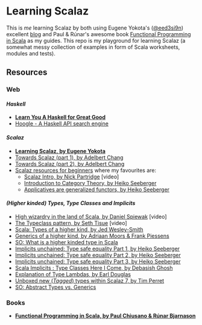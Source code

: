 # Learning Scalaz

This is _me_ learning Scalaz by both using Eugene Yokota's ([@eed3si9n](https://github.com/eed3si9n)) excellent [blog](http://eed3si9n.com/learning-scalaz/) and Paul & Rúnar's awesome book [Functional Programming in Scala](http://manning.com/bjarnason/) as my guides. This repo is my playground for learning Scalaz (a somewhat messy collection of examples in form of Scala worksheets, modules and tests). 

## Resources

### Web

#### _Haskell_

* __[Learn You A Haskell for Great Good](http://learnyouahaskell.com/chapters)__
* [Hoogle - A Haskell API search engine](http://www.haskell.org/hoogle/)

#### _Scalaz_

* __[Learning Scalaz, by Eugene Yokota](http://eed3si9n.com/learning-scalaz/)__
* [Towards Scalaz (part 1), by Adelbert Chang](http://typelevel.org/blog/2013/10/13/towards-scalaz-1.html)
* [Towards Scalaz (part 2), by Adelbert Chang](http://typelevel.org/blog/2013/12/15/towards-scalaz-2.html)
* [Scalaz resources for beginners](http://hacking-scala.org/post/49050104489/scalaz-resources-for-beginners) where my favourites are:
    * [Scalaz Intro, by Nick Partridge](http://vimeo.com/10482466) [video]
    * [Introduction to Category Theory, by Heiko Seeberger](http://hseeberger.wordpress.com/2010/11/25/introduction-to-category-theory-in-scala/)
    * [Applicatives are generalized functors, by Heiko Seeberger](http://hseeberger.wordpress.com/2011/01/31/applicatives-are-generalized-functors/)

#### _(Higher kinded) Types, Type Classes and Implicits_

* [High wizardry in the land of Scala, by Daniel Spiewak](http://vimeo.com/28793245) [video]
* [The Typeclass pattern, by Seth Tisue](http://youtu.be/yYo0gANYViE?list=PLk1rxAmpqRVLeBfjaQnULpDrN-FI9BOij) [video]
* [Scala: Types of a higher kind, by Jed Wesley-Smith](http://blogs.atlassian.com/2013/09/scala-types-of-a-higher-kind/)
* [Generics of a higher kind, by Adriaan Moors & Frank Piessens](http://adriaanm.github.io/files/higher.pdf)
* [SO: What is a higher kinded type in Scala](http://stackoverflow.com/questions/6246719/what-is-a-higher-kinded-type-in-scala)
* [Implicits unchained: Type safe equality Part 1, by Heiko Seeberger](http://hseeberger.github.io/blog/2013/05/30/implicits-unchained-type-safe-equality-part1/)
* [Implicits unchained: Type safe equality Part 2, by Heiko Seeberger](http://hseeberger.github.io/blog/2013/05/31/implicits-unchained-type-safe-equality-part2/)
* [Implicits unchained: Type safe equality Part 3, by Heiko Seeberger](http://hseeberger.github.io/blog/2013/06/01/implicits-unchained-type-safe-equality-part3/)
* [Scala Implicits : Type Classes Here I Come, by Debasish Ghosh](http://debasishg.blogspot.co.at/2010/06/scala-implicits-type-classes-here-i.html)
* [Explanation of Type Lambdas, by Earl Douglas](https://github.com/earldouglas/scala-scratchpad/tree/master/type-lambdas)
* [Unboxed new (_Tagged_) types within Scalaz 7, by Tim Perret](http://timperrett.com/2012/06/15/unboxed-new-types-within-scalaz7/)
* [SO: Abstract Types vs. Generics](http://stackoverflow.com/questions/1154571/scala-abstract-types-vs-generics)


### Books

* __[Functional Programming in Scala, by Paul Chiusano & Rúnar Bjarnason](http://manning.com/bjarnason/)__